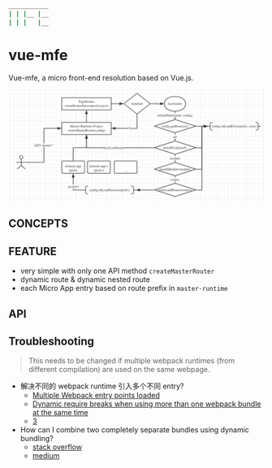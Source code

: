 ```bash
___________
| | |__ |__
| | |   |__
```

# vue-mfe

Vue-mfe, a micro front-end resolution based on Vue.js.

![vue-mfe-architecture](./docs/.vuepress/public/images/vue-mfe-architecture.jpg)

## CONCEPTS

## FEATURE
+ very simple with only one API method `createMasterRouter`
+ dynamic route & dynamic nested route
+ each Micro App entry based on route prefix in `master-runtime`

## API


## Troubleshooting

> This needs to be changed if multiple webpack runtimes (from different compilation) are used on the same webpage.

+ 解决不同的 webpack runtime 引入多个不同 entry?
  + [Multiple Webpack entry points loaded](https://github.com/webpack/webpack/issues/2112)
  + [Dynamic require breaks when using more than one webpack bundle at the same time](https://github.com/webpack/webpack/issues/3791)
  + [3](https://github.com/zh-rocco/fe-notes/issues/1)
+ How can I combine two completely separate bundles using dynamic bundling?
  + [stack overflow](https://stackoverflow.com/questions/42450048/webpack-how-can-i-combine-two-completely-separate-bundles-using-dynamic-bundlin)
  + [medium](https://medium.jonasbandi.net/hosting-multiple-react-applications-on-the-same-document-c887df1a1fcd)
